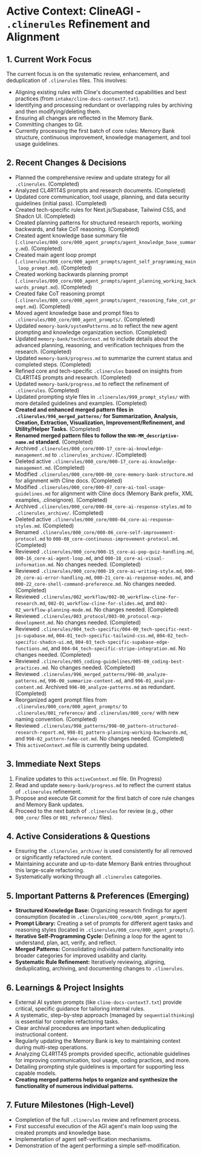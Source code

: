 # Active Context: ClineAGI - `.clinerules` Refinement and Alignment

## 1. Current Work Focus
The current focus is on the systematic review, enhancement, and deduplication of `.clinerules` files. This involves:
- Aligning existing rules with Cline's documented capabilities and best practices (from `intake/cline-docs-context7.txt`).
- Identifying and processing redundant or overlapping rules by archiving and then modifying/deleting them.
- Ensuring all changes are reflected in the Memory Bank.
- Committing changes to Git.
- Currently processing the first batch of core rules: Memory Bank structure, continuous improvement, knowledge management, and tool usage guidelines.

## 2. Recent Changes & Decisions
-   Planned the comprehensive review and update strategy for all `.clinerules`. (Completed)
-   Analyzed CL4R1T4S prompts and research documents. (Completed)
-   Updated core communication, tool usage, planning, and data security guidelines (initial pass). (Completed)
-   Created tech-specific rules for Next.js/Supabase, Tailwind CSS, and Shadcn UI. (Completed)
-   Created planning patterns for structured research reports, working backwards, and fake CoT reasoning. (Completed)
-   Created agent knowledge base summary file (`.clinerules/000_core/000_agent_prompts/agent_knowledge_base_summary.md`). (Completed)
-   Created main agent loop prompt (`.clinerules/000_core/000_agent_prompts/agent_self_programming_main_loop_prompt.md`). (Completed)
-   Created working backwards planning prompt (`.clinerules/000_core/000_agent_prompts/agent_planning_working_backwards_prompt.md`). (Completed)
-   Created fake CoT reasoning prompt (`.clinerules/000_core/000_agent_prompts/agent_reasoning_fake_cot_prompt.md`). (Completed)
-   Moved agent knowledge base and prompt files to `.clinerules/000_core/000_agent_prompts/`. (Completed)
-   Updated `memory-bank/systemPatterns.md` to reflect the new agent prompting and knowledge organization section. (Completed)
-   Updated `memory-bank/techContext.md` to include details about the advanced planning, reasoning, and verification techniques from the research. (Completed)
-   Updated `memory-bank/progress.md` to summarize the current status and completed steps. (Completed)
-   Refined core and tech-specific `.clinerules` based on insights from CL4R1T4S prompts and research. (Completed)
-   Updated `memory-bank/progress.md` to reflect the refinement of `.clinerules`. (Completed)
-   Updated prompting style files in `.clinerules/999_prompt_styles/` with more detailed guidelines and examples. (Completed)
-   **Created and enhanced merged pattern files in `.clinerules/996_merged_patterns/` for Summarization, Analysis, Creation, Extraction, Visualization, Improvement/Refinement, and Utility/Helper Tasks.** (Completed)
-   **Renamed merged pattern files to follow the `NNN-MM_descriptive-name.md` standard.** (Completed)
-   Archived `.clinerules/000_core/000-17_core-ai-knowledge-management.md` to `.clinerules_archive/`. (Completed)
-   Deleted active `.clinerules/000_core/000-17_core-ai-knowledge-management.md`. (Completed)
-   Modified `.clinerules/000_core/000-00_core-memory-bank-structure.md` for alignment with Cline docs. (Completed)
-   Modified `.clinerules/000_core/000-07_core-ai-tool-usage-guidelines.md` for alignment with Cline docs (Memory Bank prefix, XML examples, .clineignore). (Completed)
-   Archived `.clinerules/000_core/000-04_core-ai-response-styles.md` to `.clinerules_archive/`. (Completed)
-   Deleted active `.clinerules/000_core/000-04_core-ai-response-styles.md`. (Completed)
-   Renamed `.clinerules/000_core/000-06_core-self-improvement-protocol.md` to `000-08_core-continuous-improvement-protocol.md`. (Completed)
-   Reviewed `.clinerules/000_core/000-15_core-ai-pop-quiz-handling.md`, `000-16_core-ai-agent-loop.md`, and `000-18_core-ai-visual-information.md`. No changes needed. (Completed)
-   Reviewed `.clinerules/000_core/000-19_core-ai-writing-style.md`, `000-20_core-ai-error-handling.md`, `000-21_core-ai-response-modes.md`, and `000-22_core-shell-command-preference.md`. No changes needed. (Completed)
-   Reviewed `.clinerules/002_workflow/002-00_workflow-cline-for-research.md`, `002-01_workflow-cline-for-slides.md`, and `002-02_workflow-planning-mode.md`. No changes needed. (Completed)
-   Reviewed `.clinerules/003_protocol/003-00_protocol-mcp-development.md`. No changes needed. (Completed)
-   Reviewed `.clinerules/004_tech-specific/004-00_tech-specific-next-js-supabase.md`, `004-01_tech-specific-tailwind-css.md`, `004-02_tech-specific-shadcn-ui.md`, `004-03_tech-specific-supabase-edge-functions.md`, and `004-04_tech-specific-stripe-integration.md`. No changes needed. (Completed)
-   Reviewed `.clinerules/005_coding-guidelines/005-00_coding-best-practices.md`. No changes needed. (Completed)
-   Reviewed `.clinerules/996_merged_patterns/996-00_analyze-patterns.md`, `996-00_summarize-content.md`, and `996-01_analyze-content.md`. Archived `996-00_analyze-patterns.md` as redundant. (Completed)
-   Reorganized agent prompt files from `.clinerules/000_core/000_agent_prompts/` to `.clinerules/001_reference/` and `.clinerules/000_core/` with new naming convention. (Completed)
-   Reviewed `.clinerules/998_patterns/998-00_pattern-structured-research-report.md`, `998-01_pattern-planning-working-backwards.md`, and `998-02_pattern-fake-cot.md`. No changes needed. (Completed)
-   This `activeContext.md` file is currently being updated.

## 3. Immediate Next Steps
1.  Finalize updates to this `activeContext.md` file. (In Progress)
2.  Read and update `memory-bank/progress.md` to reflect the current status of `.clinerules` refinement.
3.  Propose and execute Git commit for the first batch of core rule changes and Memory Bank updates.
4.  Proceed to the next batch of `.clinerules` for review (e.g., other `000_core/` files or `001_reference/` files).

## 4. Active Considerations & Questions
-   Ensuring the `.clinerules_archive/` is used consistently for all removed or significantly refactored rule content.
-   Maintaining accurate and up-to-date Memory Bank entries throughout this large-scale refactoring.
-   Systematically working through all `.clinerules` categories.

## 5. Important Patterns & Preferences (Emerging)
-   **Structured Knowledge Base:** Organizing research findings for agent consumption (located in `.clinerules/000_core/000_agent_prompts/`).
-   **Prompt Library:** Creating a set of prompts for different agent tasks and reasoning styles (located in `.clinerules/000_core/000_agent_prompts/`).
-   **Iterative Self-Programming Cycle:** Defining a loop for the agent to understand, plan, act, verify, and reflect.
-   **Merged Patterns:** Consolidating individual pattern functionality into broader categories for improved usability and clarity.
-   **Systematic Rule Refinement:** Iteratively reviewing, aligning, deduplicating, archiving, and documenting changes to `.clinerules`.

## 6. Learnings & Project Insights
-   External AI system prompts (like `cline-docs-context7.txt`) provide critical, specific guidance for tailoring internal rules.
-   A systematic, step-by-step approach (managed by `sequentialthinking`) is essential for complex refactoring tasks.
-   Clear archival procedures are important when deduplicating instructional content.
-   Regularly updating the Memory Bank is key to maintaining context during multi-step operations.
-   Analyzing CL4R1T4S prompts provided specific, actionable guidelines for improving communication, tool usage, coding practices, and more.
-   Detailing prompting style guidelines is important for supporting less capable models.
-   **Creating merged patterns helps to organize and synthesize the functionality of numerous individual patterns.**

## 7. Future Milestones (High-Level)
-   Completion of the full `.clinerules` review and refinement process.
-   First successful execution of the AGI agent's main loop using the created prompts and knowledge base.
-   Implementation of agent self-verification mechanisms.
-   Demonstration of the agent performing a simple self-modification.
